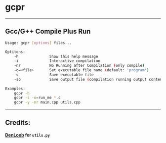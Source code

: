 # gcpr

---

## Gcc/G++ Compile Plus Run

```bash
Usage: gcpr [options] files...

Optitons:
    -h              Show this help message
    -i              Interactive compilation
    -nr             No Running after Compilation (only compile)
    -o=<file>       Set executable file name (default: 'program')
    -s              Save executable file
    -so             Save output file (compilation running output contents, default: 'output.txt')
    
Examples:
    gcpr -h
    gcpr -s -o=run_me *.c
    gcpr -y -nr main.cpp utils.cpp
```

---
## Credits:
#### [DenLoob](https://github.com/Denloob) for `utils.py`